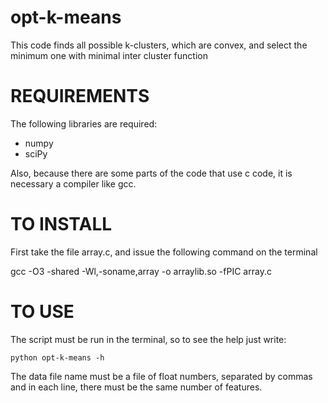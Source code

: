 opt-k-means
===========

This code finds all possible k-clusters, which are convex, and select
the minimum one with minimal inter cluster function   

REQUIREMENTS
============
The following libraries are required:

- numpy
- sciPy

Also, because there are some parts of the code that use c code, it is 
necessary a compiler like gcc.

TO INSTALL
==========
First take the file array.c, and issue the following command on the terminal

gcc -O3 -shared -Wl,-soname,array -o arraylib.so -fPIC array.c

TO USE
==========
The script must be run in the terminal, so to see the help just write:

    python opt-k-means -h

The data file name must be a file of float numbers, separated by
commas and in each line, there must be the same number of features.